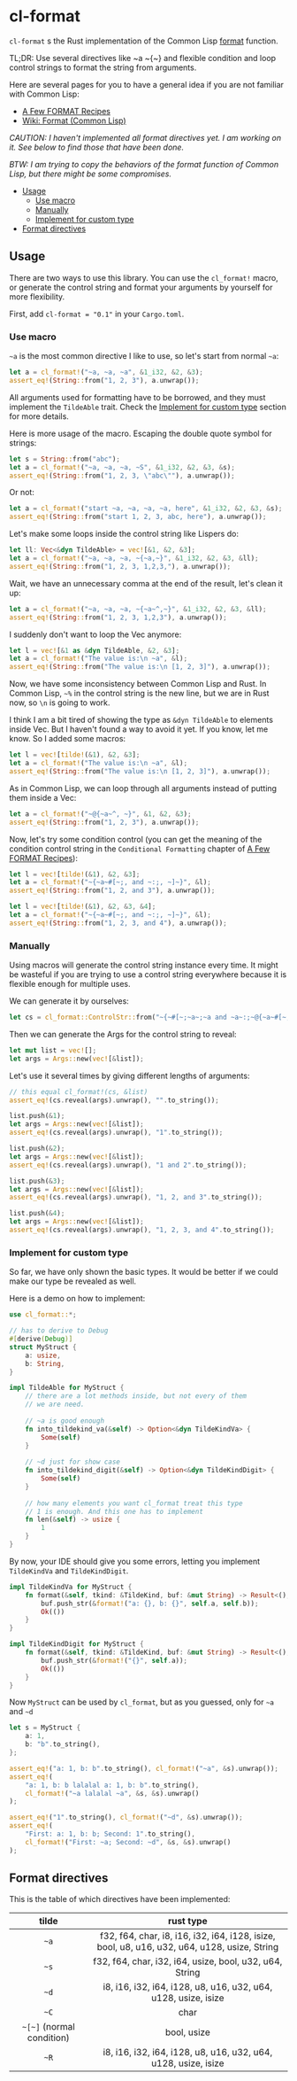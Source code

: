 # cl-format #

`cl-format` s the Rust implementation of the Common Lisp [format](http://www.lispworks.com/documentation/lw50/CLHS/Body/f_format.htm) function.

TL;DR: Use several directives like ~a ~{~} and flexible condition and loop control strings to format the string from arguments.

Here are several pages for you to have a general idea if you are not familiar with Common Lisp:

+ [A Few FORMAT Recipes](https://gigamonkeys.com/book/a-few-format-recipes.html)
+ [Wiki: Format (Common Lisp)](https://en.wikipedia.org/wiki/Format_(Common_Lisp))

*CAUTION: I haven't implemented all format directives yet. I am working on it. See below to find those that have been done.*

*BTW: I am trying to copy the behaviors of the format function of Common Lisp, but there might be some compromises.*

- [Usage](#usage)
  - [Use macro](#use-macro)
  - [Manually](#manually)
  - [Implement for custom type](#implement-for-custom-type)
- [Format directives](#format-directives)

## Usage ##

There are two ways to use this library. You can use the `cl_format!` macro, or generate the control string and format your arguments by yourself for more flexibility.

First, add `cl-format = "0.1"` in your `Cargo.toml`.
 
### Use macro ###

`~a` is the most common directive I like to use, so let's start from normal `~a`:

```rust
let a = cl_format!("~a, ~a, ~a", &1_i32, &2, &3);
assert_eq!(String::from("1, 2, 3"), a.unwrap());
```

All arguments used for formatting have to be borrowed, and they must implement the `TildeAble` trait. Check the [Implement for custom type](#implement-for-custom-type) section for more details.

Here is more usage of the macro. Escaping the double quote symbol for strings:

```rust
let s = String::from("abc");
let a = cl_format!("~a, ~a, ~a, ~S", &1_i32, &2, &3, &s);
assert_eq!(String::from("1, 2, 3, \"abc\""), a.unwrap());
```

Or not:

```rust
let a = cl_format!("start ~a, ~a, ~a, ~a, here", &1_i32, &2, &3, &s);
assert_eq!(String::from("start 1, 2, 3, abc, here"), a.unwrap());
```

Let's make some loops inside the control string like Lispers do:

```rust
let ll: Vec<&dyn TildeAble> = vec![&1, &2, &3];
let a = cl_format!("~a, ~a, ~a, ~{~a,~}", &1_i32, &2, &3, &ll);
assert_eq!(String::from("1, 2, 3, 1,2,3,"), a.unwrap());
```

Wait, we have an unnecessary comma at the end of the result, let's clean it up:

```rust
let a = cl_format!("~a, ~a, ~a, ~{~a~^,~}", &1_i32, &2, &3, &ll);
assert_eq!(String::from("1, 2, 3, 1,2,3"), a.unwrap());
```

I suddenly don't want to loop the Vec anymore:

```rust
let l = vec![&1 as &dyn TildeAble, &2, &3];
let a = cl_format!("The value is:\n ~a", &l);
assert_eq!(String::from("The value is:\n [1, 2, 3]"), a.unwrap());
```

Now, we have some inconsistency between Common Lisp and Rust. In Common Lisp, `~%` in the control string is the new line, but we are in Rust now, so `\n` is going to work.

I think I am a bit tired of showing the type as `&dyn TildeAble` to elements inside Vec. But I haven't found a way to avoid it yet. If you know, let me know. So I added some macros:


```rust
let l = vec![tilde!(&1), &2, &3];
let a = cl_format!("The value is:\n ~a", &l);
assert_eq!(String::from("The value is:\n [1, 2, 3]"), a.unwrap());
```

As in Common Lisp, we can loop through all arguments instead of putting them inside a Vec:

```rust
let a = cl_format!("~@{~a~^, ~}", &1, &2, &3);
assert_eq!(String::from("1, 2, 3"), a.unwrap());
```

Now, let's try some condition control (you can get the meaning of the condition control string in the `Conditional Formatting` chapter of [A Few FORMAT Recipes](https://gigamonkeys.com/book/a-few-format-recipes.html)):

```rust
let l = vec![tilde!(&1), &2, &3];
let a = cl_format!("~{~a~#[~;, and ~:;, ~]~}", &l);
assert_eq!(String::from("1, 2, and 3"), a.unwrap());

let l = vec![tilde!(&1), &2, &3, &4];
let a = cl_format!("~{~a~#[~;, and ~:;, ~]~}", &l);
assert_eq!(String::from("1, 2, 3, and 4"), a.unwrap());
```

### Manually ###

Using macros will generate the control string instance every time. It might be wasteful if you are trying to use a control string everywhere because it is flexible enough for multiple uses.

We can generate it by ourselves:

```rust
let cs = cl_format::ControlStr::from("~{~#[~;~a~;~a and ~a~:;~@{~a~#[~;, and ~:;, ~]~}~]~}").unwrap();
```

Then we can generate the Args for the control string to reveal:

```rust 
let mut list = vec![];
let args = Args::new(vec![&list]);
```

Let's use it several times by giving different lengths of arguments:

```rust
// this equal cl_format!(cs, &list)
assert_eq!(cs.reveal(args).unwrap(), "".to_string());

list.push(&1);
let args = Args::new(vec![&list]);
assert_eq!(cs.reveal(args).unwrap(), "1".to_string());

list.push(&2);
let args = Args::new(vec![&list]);
assert_eq!(cs.reveal(args).unwrap(), "1 and 2".to_string());

list.push(&3);
let args = Args::new(vec![&list]);
assert_eq!(cs.reveal(args).unwrap(), "1, 2, and 3".to_string());

list.push(&4);
let args = Args::new(vec![&list]);
assert_eq!(cs.reveal(args).unwrap(), "1, 2, 3, and 4".to_string());
```

### Implement for custom type ###

So far, we have only shown the basic types. It would be better if we could make our type be revealed as well.

Here is a demo on how to implement:

```rust
use cl_format::*;

// has to derive to Debug
#[derive(Debug)]
struct MyStruct {
    a: usize,
    b: String,
}

impl TildeAble for MyStruct {
	// there are a lot methods inside, but not every of them
	// we are need.
	
	// ~a is good enough
	fn into_tildekind_va(&self) -> Option<&dyn TildeKindVa> {
        Some(self)
    }
	
	// ~d just for show case
	fn into_tildekind_digit(&self) -> Option<&dyn TildeKindDigit> {
        Some(self)
    }
	
	// how many elements you want cl_format treat this type
	// 1 is enough. And this one has to implement
	fn len(&self) -> usize {
        1
    }
}
```

By now, your IDE should give you some errors, letting you implement `TildeKindVa` and `TildeKindDigit`. 

```rust
impl TildeKindVa for MyStruct {
    fn format(&self, tkind: &TildeKind, buf: &mut String) -> Result<(), TildeError> {
        buf.push_str(&format!("a: {}, b: {}", self.a, self.b));
        Ok(())
    }
}

impl TildeKindDigit for MyStruct {
    fn format(&self, tkind: &TildeKind, buf: &mut String) -> Result<(), TildeError> {
        buf.push_str(&format!("{}", self.a));
        Ok(())
    }
}
```

Now `MyStruct` can be used by `cl_format`, but as you guessed, only for `~a` and `~d`

```rust
let s = MyStruct {
    a: 1,
    b: "b".to_string(),
};

assert_eq!("a: 1, b: b".to_string(), cl_format!("~a", &s).unwrap());
assert_eq!(
    "a: 1, b: b lalalal a: 1, b: b".to_string(),
    cl_format!("~a lalalal ~a", &s, &s).unwrap()
);

assert_eq!("1".to_string(), cl_format!("~d", &s).unwrap());
assert_eq!(
    "First: a: 1, b: b; Second: 1".to_string(),
    cl_format!("First: ~a; Second: ~d", &s, &s).unwrap()
);
```

## Format directives ##

This is the table of which directives have been implemented:

| tilde                     | rust type                                                                                    |
|:-------------------------:|:--------------------------------------------------------------------------------------------:|
| `~a`                      | f32, f64, char, i8, i16, i32, i64, i128, isize, bool, u8, u16, u32, u64, u128, usize, String |
| `~s`                      | f32, f64, char, i32, i64, usize, bool, u32, u64, String                                      |
| `~d`                      | i8, i16, i32, i64, i128, u8, u16, u32, u64, u128, usize, isize                               |
| `~C`                      | char                                                                                         |
| `~[~]` (normal condition) | bool, usize                                                                                  |
| `~R`                      | i8, i16, i32, i64, i128, u8, u16, u32, u64, u128, usize, isize                               |
